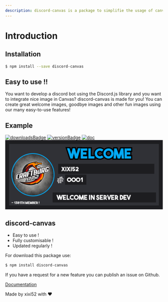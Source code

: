 ```yaml
---
description: discord-canvas is a package to simplifie the usage of canvas for Discord !
---
```


# Introduction

## Installation

```bash
$ npm install --save discord-canvas
```

## Easy to use !!

You want to develop a discord bot using the Discord.js library and you want to integrate nice image in Canvas? discord-canvas is made for you! You can create great welcome images, goodbye images and other fun images using our many easy-to-use features!

## Example

[![downloadsBadge](https://img.shields.io/npm/dt/discord-canvas?style=for-the-badge)](https://npmjs.com/discord-canvas)
[![versionBadge](https://img.shields.io/npm/v/discord-canvas?style=for-the-badge)](https://npmjs.com/discord-canvas)
[![doc](https://img.shields.io/badge/Documentation-Click%20here-blue?style=for-the-badge)](https://www.discord-canvas.net)
![Welcome Card ](.gitbook/assets/welcome-image-1.png)

## discord-canvas

* Easy to use !
* Fully customisable !
* Updated regularly !

For download this package use:

```bash
$ npm install discord-canvas
```

If you have a request for a new feature you can publish an issue on Github.

[Documentation](https://www.discord-canvas.net)

Made by xixi52 with ❤️

